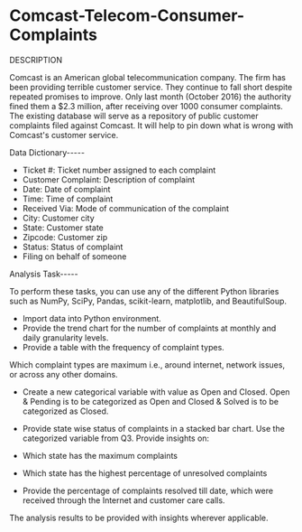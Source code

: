 # Comcast-Telecom-Consumer-Complaints

DESCRIPTION

Comcast is an American global telecommunication company. The firm has been providing terrible customer service. They continue to fall short despite repeated promises to improve. Only last month (October 2016) the authority fined them a $2.3 million, after receiving over 1000 consumer complaints.
The existing database will serve as a repository of public customer complaints filed against Comcast.
It will help to pin down what is wrong with Comcast's customer service.

Data Dictionary-----

* Ticket #: Ticket number assigned to each complaint
* Customer Complaint: Description of complaint
* Date: Date of complaint
* Time: Time of complaint
* Received Via: Mode of communication of the complaint
* City: Customer city
* State: Customer state
* Zipcode: Customer zip
* Status: Status of complaint
* Filing on behalf of someone

Analysis Task-----

To perform these tasks, you can use any of the different Python libraries such as NumPy, SciPy, Pandas, scikit-learn, matplotlib, and BeautifulSoup.

* Import data into Python environment.
* Provide the trend chart for the number of complaints at monthly and daily granularity levels.
* Provide a table with the frequency of complaint types.

Which complaint types are maximum i.e., around internet, network issues, or across any other domains.
* Create a new categorical variable with value as Open and Closed. Open & Pending is to be categorized as Open and Closed & Solved is to be categorized as Closed.
* Provide state wise status of complaints in a stacked bar chart. Use the categorized variable from Q3. Provide insights on:

* Which state has the maximum complaints
* Which state has the highest percentage of unresolved complaints
* Provide the percentage of complaints resolved till date, which were received through the Internet and customer care calls.

The analysis results to be provided with insights wherever applicable.
